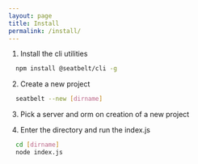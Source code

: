 ```yaml
---
layout: page
title: Install
permalink: /install/
---
```


1) Install the cli utilities

```bash
  npm install @seatbelt/cli -g
```

2) Create a new project

```bash
  seatbelt --new [dirname]
```
3) Pick a server and orm on creation of a new project

4) Enter the directory and run the index.js

```bash
  cd [dirname]
  node index.js
```
